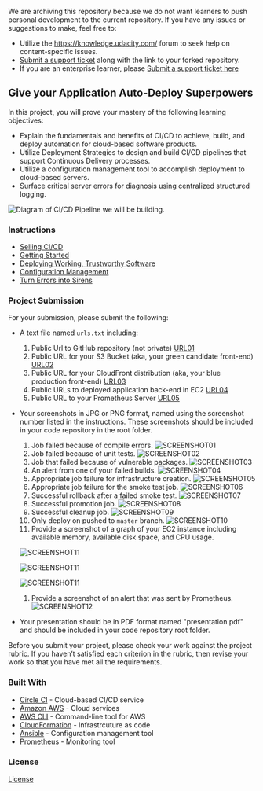 We are archiving this repository because we do not want learners to push personal development to the current repository. If you have any issues or suggestions to make, feel free to:
- Utilize the https://knowledge.udacity.com/ forum to seek help on content-specific issues.
- [Submit a support ticket](https://udacity.zendesk.com/hc/en-us/requests/new) along with the link to your forked repository. 
- If you are an enterprise learner, please [Submit a support ticket here](https://udacityenterprise.zendesk.com/hc/en-us/requests/new?ticket_form_id=360000279131)

## Give your Application Auto-Deploy Superpowers

In this project, you will prove your mastery of the following learning objectives:

- Explain the fundamentals and benefits of CI/CD to achieve, build, and deploy automation for cloud-based software products.
- Utilize Deployment Strategies to design and build CI/CD pipelines that support Continuous Delivery processes.
- Utilize a configuration management tool to accomplish deployment to cloud-based servers.
- Surface critical server errors for diagnosis using centralized structured logging.

![Diagram of CI/CD Pipeline we will be building.](udapeople.png)

### Instructions

* [Selling CI/CD](instructions/0-selling-cicd.md)
* [Getting Started](instructions/1-getting-started.md)
* [Deploying Working, Trustworthy Software](instructions/2-deploying-trustworthy-code.md)
* [Configuration Management](instructions/3-configuration-management.md)
* [Turn Errors into Sirens](instructions/4-turn-errors-into-sirens.md)

### Project Submission

For your submission, please submit the following:

- A text file named `urls.txt` including:
  1. Public Url to GitHub repository (not private) [URL01](https://github.com/namnd00/Give-Your-Application-Auto-Deploy-Superpowers)
  1. Public URL for your S3 Bucket (aka, your green candidate front-end) [URL02](http://udapeople-92d3846.s3-website-us-east-1.amazonaws.com)
  1. Public URL for your CloudFront distribution (aka, your blue production front-end) [URL03](http://d3v59wsfgip321.cloudfront.net)
  1. Public URLs to deployed application back-end in EC2 [URL04](http://184.73.66.110/)
  1. Public URL to your Prometheus Server [URL05](54.167.109.98)
- Your screenshots in JPG or PNG format, named using the screenshot number listed in the instructions. These screenshots should be included in your code repository in the root folder.
  1. Job failed because of compile errors. ![SCREENSHOT01](./screenshots/SCREENSHOT01.png)
  1. Job failed because of unit tests. ![SCREENSHOT02](./screenshots/SCREENSHOT02.png)
  1. Job that failed because of vulnerable packages. ![SCREENSHOT03](./screenshots/SCREENSHOT03.png)
  1. An alert from one of your failed builds. ![SCREENSHOT04](./screenshots/SCREENSHOT04.png)
  1. Appropriate job failure for infrastructure creation. ![SCREENSHOT05](./screenshots/SCREENSHOT05.png)
  1. Appropriate job failure for the smoke test job. ![SCREENSHOT06](./screenshots/SCREENSHOT06.png)
  1. Successful rollback after a failed smoke test. ![SCREENSHOT07](./screenshots/SCREENSHOT07.png)
  1. Successful promotion job. ![SCREENSHOT08](./screenshots/SCREENSHOT08.png)
  1. Successful cleanup job. ![SCREENSHOT09](./screenshots/SCREENSHOT09.png)
  1. Only deploy on pushed to `master` branch. ![SCREENSHOT10](./screenshots/SCREENSHOT10.png)
  1. Provide a screenshot of a graph of your EC2 instance including available memory, available disk space, and CPU usage. 
  
  ![SCREENSHOT11](./screenshots/SCREENSHOT11-node_cpu_seconds_total.png)

  ![SCREENSHOT11](./screenshots/SCREENSHOT11-node_disk_write_time_seconds_total.png)
  
  ![SCREENSHOT11](./screenshots/SCREENSHOT11-node_memory_MemFree_bytes.png)

  1. Provide a screenshot of an alert that was sent by Prometheus. ![SCREENSHOT12](./screenshots/SCREENSHOT12.png)

- Your presentation should be in PDF format named "presentation.pdf" and should be included in your code repository root folder. 

Before you submit your project, please check your work against the project rubric. If you haven’t satisfied each criterion in the rubric, then revise your work so that you have met all the requirements. 

### Built With

- [Circle CI](www.circleci.com) - Cloud-based CI/CD service
- [Amazon AWS](https://aws.amazon.com/) - Cloud services
- [AWS CLI](https://aws.amazon.com/cli/) - Command-line tool for AWS
- [CloudFormation](https://aws.amazon.com/cloudformation/) - Infrastrcuture as code
- [Ansible](https://www.ansible.com/) - Configuration management tool
- [Prometheus](https://prometheus.io/) - Monitoring tool

### License

[License](LICENSE.md)
